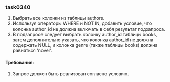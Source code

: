 
### task0340

1. Выбрать все колонки из таблицы authors.
2. Используя операторы WHERE и NOT IN, добавить условие, что колонка author_id не должна включать в себя результат подзапроса.
3. В подзапросе следует выбрать колонку author_id таблицы books, затем дополнительно указать, что колонка author_id не должна содержать NULL, и колонка genre (также таблицы books) должна равняться &#39;novel&#39;.


#### Требования:
1.	Запрос должен быть реализован согласно условию.

